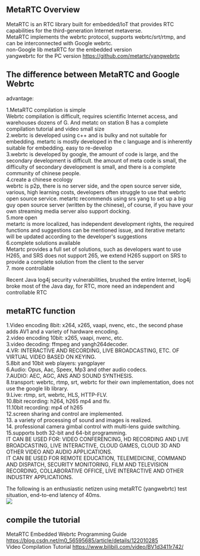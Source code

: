 ## MetaRTC Overview
MetaRTC is an RTC library built for embedded/IoT that provides RTC capabilities for the third-generation Internet metaverse.  
MetaRTC implements the webrtc protocol, supports webrtc/srt/rtmp, and can be interconnected with Google webrtc.  
non-Google lib metaRTC for the embedded version  
yangwebrtc for the PC version https://github.com/metartc/yangwebrtc  

## The difference between MetaRTC and Google Webrtc  
advantage:  

1.MetaRTC compilation is simple  
Webrtc compilation is difficult, requires scientific Internet access, and warehouses dozens of G. And metatc on station B has a complete compilation tutorial and video
small size  
2.webrtc is developed using c++ and is bulky and not suitable for embedding. metartc is mostly developed in the c language and is inherently suitable for embedding.
easy to re-develop  
3.webrtc is developed by google, the amount of code is large, and the secondary development is difficult. the amount of meta code is small, the difficulty of secondary development is small, and there is a complete community of chinese people.  
4.create a chinese ecology  
 webrtc is p2p, there is no server side, and the open source server side, various, high learning costs, developers often struggle to use that webrtc open source service. metartc recommends using srs yang to set up a big guy open source server (written by the chinese), of course, if you have your own streaming media server also support docking.  
5.more open  
metartc is more localized, has independent development rights, the required functions and suggestions can be mentioned issue, and iterative metartc will be updated according to the developer's suggestions  
6.complete solutions available  
Metartc provides a full set of solutions, such as developers want to use H265, and SRS does not support 265, we extend H265 support on SRS to provide a complete solution from the client to the server  
7. more controllable  

Recent Java log4j security vulnerabilities, brushed the entire Internet, log4j broke most of the Java day, for RTC, more need an independent and controllable RTC  

## metaRTC function
1.Video encoding 8bit: x264, x265, vaapi, nvenc, etc., the second phase adds AV1 and a variety of hardware encoding.  
2.video encoding 10bit: x265, vaapi, nvenc, etc.  
3.video decoding: ffmpeg and yangh264decoder.   
4.VR: INTERACTIVE AND RECORDING, LIVE BROADCASTING, ETC. OF VIRTUAL VIDEO BASED ON KEYING.  
5.8bit and 10bit web players: yangplayer  
6.Audio: Opus, Aac, Speex, Mp3 and other audio codecs.  
7.AUDIO: AEC, AGC, ANS AND SOUND SYNTHESIS.  
8.transport: webrtc, rtmp, srt, webrtc for their own implementation, does not use the google lib library.  
9.Live: rtmp, srt, webrtc, HLS, HTTP-FLV.  
10.8bit recording: h264, h265 mp4 and flv.  
11.10bit recording: mp4 of h265  
12.screen sharing and control are implemented.  
13. a variety of processing of sound and images is realized.  
14. professional camera gimbal control with multi-lens guide switching.  
15.supports both 32-bit and 64-bit programming.  
IT CAN BE USED FOR: VIDEO CONFERENCING, HD RECORDING AND LIVE BROADCASTING, LIVE INTERACTIVE, CLOUD GAMES, CLOUD 3D AND OTHER VIDEO AND AUDIO APPLICATIONS.   
IT CAN BE USED FOR REMOTE EDUCATION, TELEMEDICINE, COMMAND AND DISPATCH, SECURITY MONITORING, FILM AND TELEVISION RECORDING, COLLABORATIVE OFFICE, LIVE INTERACTIVE AND OTHER INDUSTRY APPLICATIONS.  

The following is an enthusiastic netizen using metaRTC (yangwebrtc) test situation, end-to-end latency of 40ms.  
![](https://img-blog.csdnimg.cn/fbd331e04ad94910804a5786f725a297.png?x-oss-process=image/watermark,type_ZHJvaWRzYW5zZmFsbGJhY2s,shadow_50,text_Q1NETiBAeWFuZ3J0Yw==,size_20,color_FFFFFF,t_70,g_se,x_16)

## compile the tutorial
MetaRTC Embedded Webrtc Programming Guide https://blog.csdn.net/m0_56595685/article/details/122010285  
Video Compilation Tutorial https://www.bilibili.com/video/BV1d3411r742/  

